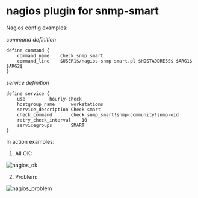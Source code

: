 # nagios plugin for snmp-smart

Nagios config examples:

*command definition*
```
define command {
	command_name	check_snmp_smart
	command_line	$USER1$/nagios-snmp-smart.pl $HOSTADDRESS$ $ARG1$ $ARG2$
}
```

*service definition*
```
define service {
	use			hourly-check
	hostgroup_name		workstations
	service_description	Check smart
	check_command		check_snmp_smart!snmp-community!snmp-oid
	retry_check_interval	10
	servicegroups		SMART
}
```


In action examples:

1) All OK: 

![nagios_ok](https://github.com/sn-x/snmp-smart/raw/master/git-homepage/nagios_ok.png)

2) Problem:

![nagios_problem](https://github.com/sn-x/snmp-smart/raw/master/git-homepage/nagios_ok.png)

